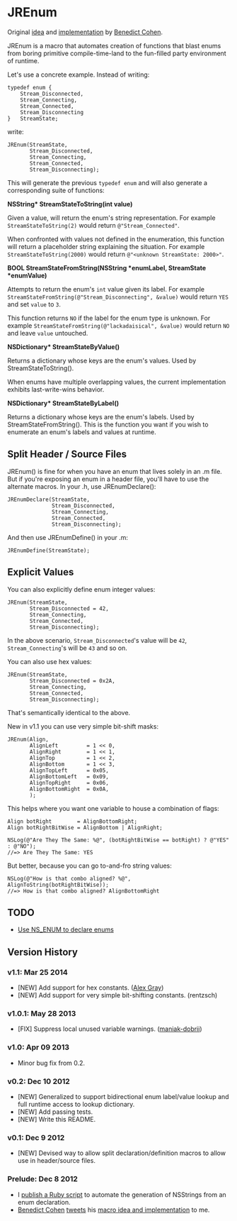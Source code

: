 # JREnum

Original [idea](https://twitter.com/benedictC/status/277867522869571584) and [implementation](https://gist.github.com/4246759) by [Benedict Cohen](http://benedictcohen.co.uk).

JREnum is a macro that automates creation of functions that blast enums from boring primitive compile-time-land to the fun-filled party environment of runtime.

Let's use a concrete example. Instead of writing:

	typedef enum {
	    Stream_Disconnected,
	    Stream_Connecting,
	    Stream_Connected,
	    Stream_Disconnecting
	}   StreamState;

write:

	JREnum(StreamState,
	       Stream_Disconnected,
	       Stream_Connecting,
	       Stream_Connected,
	       Stream_Disconnecting);

This will generate the previous `typedef enum` and will also generate a corresponding suite of functions:

**NSString\* StreamStateToString(int value)**

Given a value, will return the enum's string representation. For example `StreamStateToString(2)` would return `@"Stream_Connected"`.

When confronted with values not defined in the enumeration, this function will return a placeholder string explaining the situation. For example `StreamStateToString(2000)` would return `@"<unknown StreamState: 2000>"`.

**BOOL StreamStateFromString(NSString \*enumLabel, StreamState \*enumValue)**

Attempts to return the enum's `int` value given its label. For example `StreamStateFromString(@"Stream_Disconnecting", &value)` would return `YES` and set `value` to `3`.

This function returns `NO` if the label for the enum type is unknown. For example `StreamStateFromString(@"lackadaisical", &value)` would return `NO` and leave `value` untouched.

**NSDictionary\* StreamStateByValue()**

Returns a dictionary whose keys are the enum's values. Used by StreamStateToString().

When enums have multiple overlapping values, the current implementation exhibits last-write-wins behavior.

**NSDictionary\* StreamStateByLabel()** 

Returns a dictionary whose keys are the enum's labels. Used by StreamStateFromString(). This is the function you want if you wish to enumerate an enum's labels and values at runtime.

## Split Header / Source Files

JREnum() is fine for when you have an enum that lives solely in an .m file. But if you're exposing an enum in a header file, you'll have to use the alternate macros. In your .h, use JREnumDeclare():

	JREnumDeclare(StreamState,
	              Stream_Disconnected,
	              Stream_Connecting,
	              Stream_Connected,
	              Stream_Disconnecting);

And then use JREnumDefine() in your .m:

	JREnumDefine(StreamState);

## Explicit Values

You can also explicitly define enum integer values:

	JREnum(StreamState,
	       Stream_Disconnected = 42,
	       Stream_Connecting,
	       Stream_Connected,
	       Stream_Disconnecting);

In the above scenario, `Stream_Disconnected`'s value will be `42`, `Stream_Connecting`'s will be `43` and so on.

You can also use hex values:

	JREnum(StreamState,
	       Stream_Disconnected = 0x2A,
	       Stream_Connecting,
	       Stream_Connected,
	       Stream_Disconnecting);

That's semantically identical to the above.

New in v1.1 you can use very simple bit-shift masks:

	JREnum(Align,
		   AlignLeft         = 1 << 0,
		   AlignRight        = 1 << 1,
		   AlignTop          = 1 << 2,
		   AlignBottom       = 1 << 3,
		   AlignTopLeft      = 0x05,
		   AlignBottomLeft   = 0x09,
		   AlignTopRight     = 0x06,
		   AlignBottomRight  = 0x0A,
		   );

This helps where you want one variable to house a combination of flags:

	Align botRight 		  = AlignBottomRight;
	Align botRightBitWise = AlignBottom | AlignRight;

	NSLog(@"Are They The Same: %@", (botRightBitWise == botRight) ? @"YES" : @"NO");
	//=> Are They The Same: YES

But better, because you can go to-and-fro string values:

	NSLog(@"How is that combo aligned? %@", AlignToString(botRightBitWise));
	//=> How is that combo aligned? AlignBottomRight

## TODO

- [Use NS_ENUM to declare enums](https://github.com/rentzsch/JREnum/issues/8)

## Version History

### v1.1: Mar 25 2014

* [NEW] Add support for hex constants. ([Alex Gray](https://github.com/rentzsch/JREnum/pull/5))
* [NEW] Add support for very simple bit-shifting constants. (rentzsch)

### v1.0.1: May 28 2013

* [FIX] Suppress local unused variable warnings. ([maniak-dobrii](https://github.com/rentzsch/JREnum/commit/918f24f9b098358d062bbbccd6c66e0304be8caa))

### v1.0: Apr 09 2013

* Minor bug fix from 0.2.

### v0.2: Dec 10 2012

* [NEW] Generalized to support bidirectional enum label/value lookup and full runtime access to lookup dictionary.
* [NEW] Add passing tests.
* [NEW] Write this README.

### v0.1: Dec 9 2012

* [NEW] Devised way to allow split declaration/definition macros to allow use in header/source files.

### Prelude: Dec 8 2012

* I [publish a Ruby script](http://rentzsch.tumblr.com/post/37512716957/enum-nsstring) to automate the generation of NSStrings from an enum declaration.
* [Benedict Cohen](http://benedictcohen.co.uk) [tweets](https://twitter.com/benedictC/status/277867522869571584) his [macro idea and implementation](https://gist.github.com/4246759) to me.
